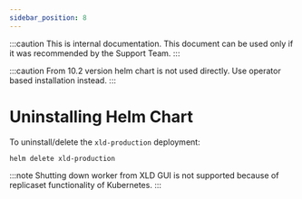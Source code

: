 ```yaml
---
sidebar_position: 8
---
```


:::caution
This is internal documentation. This document can be used only if it was recommended by the Support Team.
:::

:::caution
From 10.2 version helm chart is not used directly. Use operator based installation instead.
:::

# Uninstalling Helm Chart

To uninstall/delete the `xld-production` deployment:
```bash
helm delete xld-production
```

:::note
Shutting down worker from XLD GUI is not supported because of replicaset functionality of Kubernetes.
:::
